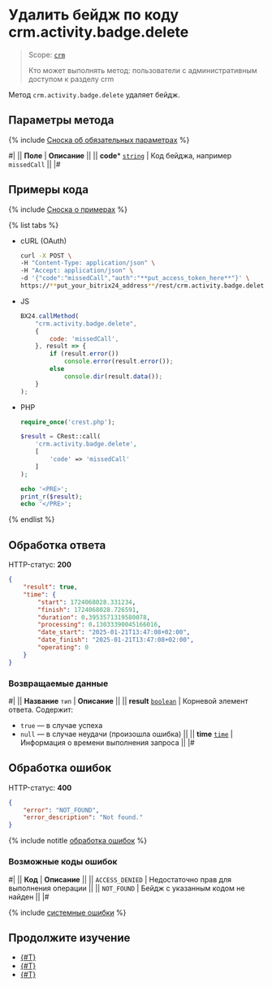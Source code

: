 # Удалить бейдж по коду crm.activity.badge.delete

> Scope: [`crm`](../../../../../scopes/permissions.md)
>
> Кто может выполнять метод: пользователи с административным доступом к разделу crm

Метод `crm.activity.badge.delete` удаляет бейдж.

## Параметры метода

{% include [Сноска об обязательных параметрах](../../../../../../_includes/required.md) %}

#|
|| **Поле** | **Описание** ||
|| **code***
[`string`](../../../../../data-types.md) | Код бейджа, например `missedCall` ||
|#


## Примеры кода

{% include [Сноска о примерах](../../../../../../_includes/examples.md) %}

{% list tabs %}

- cURL (OAuth)
  
    ```bash
    curl -X POST \
    -H "Content-Type: application/json" \
    -H "Accept: application/json" \
    -d '{"code":"missedCall","auth":"**put_access_token_here**"}' \
    https://**put_your_bitrix24_address**/rest/crm.activity.badge.delete
    ```

- JS
  
    ```js
    BX24.callMethod(
        "crm.activity.badge.delete",
        {
            code: 'missedCall',
        }, result => {
            if (result.error())
                console.error(result.error());
            else
                console.dir(result.data());
        }    
    );
    ```

- PHP

    ```php
    require_once('crest.php');

    $result = CRest::call(
        'crm.activity.badge.delete',
        [
            'code' => 'missedCall'
        ]
    );

    echo '<PRE>';
    print_r($result);
    echo '</PRE>';
    ```

{% endlist %}

## Обработка ответа

HTTP-статус: **200**

```json
{
    "result": true,
    "time": {
        "start": 1724068028.331234,
        "finish": 1724068028.726591,
        "duration": 0.3953571319580078,
        "processing": 0.13033390045166016,
        "date_start": "2025-01-21T13:47:08+02:00",
        "date_finish": "2025-01-21T13:47:08+02:00",
        "operating": 0
    }
}
```

### Возвращаемые данные

#|
|| **Название**
`тип` | **Описание** ||
|| **result**
[`boolean`](../../../../data-types.md) | Корневой элемент ответа. Содержит:
- `true` — в случае успеха
- `null` — в случае неудачи (произошла ошибка)
||
|| **time**
[`time`](../../../../../data-types.md#time) | Информация о времени выполнения запроса ||
|#

## Обработка ошибок

HTTP-статус: **400**

```json
{
    "error": "NOT_FOUND",
    "error_description": "Not found."
}
```

{% include notitle [обработка ошибок](../../../../../../_includes/error-info.md) %}

### Возможные коды ошибок

#|
|| **Код** | **Описание** ||
|| `ACCESS_DENIED` | Недостаточно прав для выполнения операции ||
|| `NOT_FOUND` | Бейдж с указанным кодом не найден ||
|#

{% include [системные ошибки](../../../../../../_includes/system-errors.md) %}

## Продолжите изучение

- [{#T}](./crm-activity-badge-add.md)
- [{#T}](./crm-activity-badge-list.md)
- [{#T}](./crm-activity-badge-get.md)
